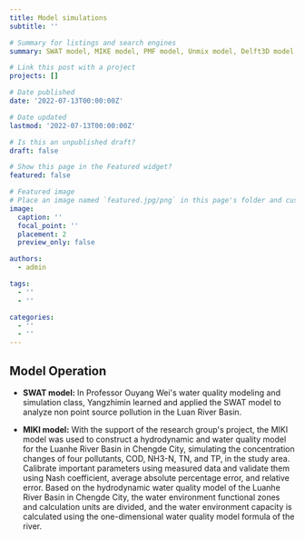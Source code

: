 ```yaml
---
title: Model simulations
subtitle: ''

# Summary for listings and search engines
summary: SWAT model, MIKE model, PMF model, Unmix model, Delft3D model.

# Link this post with a project
projects: []

# Date published
date: '2022-07-13T00:00:00Z'

# Date updated
lastmod: '2022-07-13T00:00:00Z'

# Is this an unpublished draft?
draft: false

# Show this page in the Featured widget?
featured: false

# Featured image
# Place an image named `featured.jpg/png` in this page's folder and customize its options here.
image:
  caption: ''
  focal_point: ''
  placement: 2
  preview_only: false

authors:
  - admin

tags:
  - ''
  - ''

categories:
  - ''
  - ''
---
```


## Model Operation
- **SWAT model:** In Professor Ouyang Wei's water quality modeling and simulation class, Yangzhimin learned and applied the SWAT model to analyze non point source pollution in the Luan River Basin.

- **MIKI model:** With the support of the research group's project, the MIKI model was used to construct a hydrodynamic and water quality model for the Luanhe River Basin in Chengde City, simulating the concentration changes of four pollutants, COD, NH3-N, TN, and TP, in the study area. Calibrate important parameters using measured data and validate them using Nash coefficient, average absolute percentage error, and relative error. Based on the hydrodynamic water quality model of the Luanhe River Basin in Chengde City, the water environment functional zones and calculation units are divided, and the water environment capacity is calculated using the one-dimensional water quality model formula of the river.





